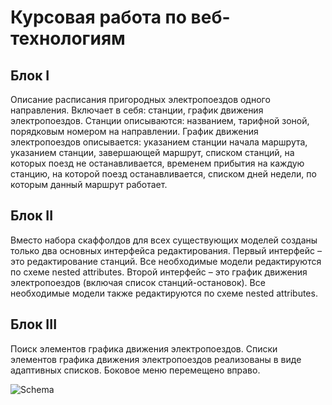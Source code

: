 # Курсовая работа по веб-технологиям

## Блок I
Описание расписания пригородных электропоездов одного направления. Включает в себя: станции, график движения электропоездов. Станции описываются: названием, тарифной зоной, порядковым номером на направлении. График движения электропоездов описывается: указанием станции начала маршрута, указанием станции, завершающей маршрут, списком станций, на которых поезд не останавливается, временем прибытия на каждую станцию, на которой поезд останавливается, списком дней недели, по которым данный
маршрут работает.

## Блок II
Вместо набора скаффолдов для всех существующих моделей созданы только два основных интерфейса редактирования. Первый интерфейс – это редактирование станций. Все необходимые модели редактируются по схеме nested attributes. Второй интерфейс – это график движения электропоездов (включая список станций-остановок). Все необходимые модели также редактируются по схеме nested attributes.

## Блок III
Поиск элементов графика движения электропоездов. Списки элементов графика движения электропоездов реализованы в виде адаптивных списков. Боковое меню перемещено вправо.

![Schema](https://raw.github.com/7up4/course_work/master/schema.png)

